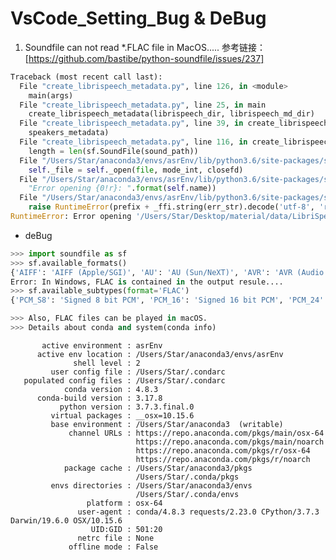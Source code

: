# VsCode_Setting_Bug & DeBug

1. Soundfile can not read *.FLAC file in MacOS..... 
参考链接：[https://github.com/bastibe/python-soundfile/issues/237]
``` Python
Traceback (most recent call last):
  File "create_librispeech_metadata.py", line 126, in <module>
    main(args)
  File "create_librispeech_metadata.py", line 25, in main
    create_librispeech_metadata(librispeech_dir, librispeech_md_dir)   # excute function
  File "create_librispeech_metadata.py", line 39, in create_librispeech_metadata
    speakers_metadata)
  File "create_librispeech_metadata.py", line 116, in create_librispeech_dataframe
    length = len(sf.SoundFile(sound_path))
  File "/Users/Star/anaconda3/envs/asrEnv/lib/python3.6/site-packages/soundfile.py", line 629, in __init__
    self._file = self._open(file, mode_int, closefd)
  File "/Users/Star/anaconda3/envs/asrEnv/lib/python3.6/site-packages/soundfile.py", line 1184, in _open
    "Error opening {0!r}: ".format(self.name))
  File "/Users/Star/anaconda3/envs/asrEnv/lib/python3.6/site-packages/soundfile.py", line 1357, in _error_check
    raise RuntimeError(prefix + _ffi.string(err_str).decode('utf-8', 'replace'))
RuntimeError: Error opening '/Users/Star/Desktop/material/data/LibriSpeech/test-clean/61/70970/61-70970-0040.flac': File contains data in an unimplemented format.
```
* deBug
```Python
>>> import soundfile as sf
>>> sf.available_formats()
{'AIFF': 'AIFF (Apple/SGI)', 'AU': 'AU (Sun/NeXT)', 'AVR': 'AVR (Audio Visual Research)', 'CAF': 'CAF (Apple Core Audio File)', 'HTK': 'HTK (HMM Tool Kit)', 'SVX': 'IFF (Amiga IFF/SVX8/SV16)', 'MAT4': 'MAT4 (GNU Octave 2.0 / Matlab 4.2)', 'MAT5': 'MAT5 (GNU Octave 2.1 / Matlab 5.0)', 'MPC2K': 'MPC (Akai MPC 2k)', 'PAF': 'PAF (Ensoniq PARIS)', 'PVF': 'PVF (Portable Voice Format)', 'RAW': 'RAW (header-less)', 'RF64': 'RF64 (RIFF 64)', 'SD2': 'SD2 (Sound Designer II)', 'SDS': 'SDS (Midi Sample Dump Standard)', 'IRCAM': 'SF (Berkeley/IRCAM/CARL)', 'VOC': 'VOC (Creative Labs)', 'W64': 'W64 (SoundFoundry WAVE 64)', 'WAV': 'WAV (Microsoft)', 'NIST': 'WAV (NIST Sphere)', 'WAVEX': 'WAVEX (Microsoft)', 'WVE': 'WVE (Psion Series 3)', 'XI': 'XI (FastTracker 2)'}
Error: In Windows, FLAC is contained in the output resule....
>>> sf.available_subtypes(format='FLAC')
{'PCM_S8': 'Signed 8 bit PCM', 'PCM_16': 'Signed 16 bit PCM', 'PCM_24': 'Signed 24 bit PCM'}

>>> Also, FLAC files can be played in macOS.
>>> Details about conda and system(conda info)
```

           active environment : asrEnv
          active env location : /Users/Star/anaconda3/envs/asrEnv
                  shell level : 2
             user config file : /Users/Star/.condarc
       populated config files : /Users/Star/.condarc
                conda version : 4.8.3
          conda-build version : 3.17.8
               python version : 3.7.3.final.0
             virtual packages : __osx=10.15.6
             base environment : /Users/Star/anaconda3  (writable)
                 channel URLs : https://repo.anaconda.com/pkgs/main/osx-64
                                https://repo.anaconda.com/pkgs/main/noarch
                                https://repo.anaconda.com/pkgs/r/osx-64
                                https://repo.anaconda.com/pkgs/r/noarch
                package cache : /Users/Star/anaconda3/pkgs
                                /Users/Star/.conda/pkgs
             envs directories : /Users/Star/anaconda3/envs
                                /Users/Star/.conda/envs
                     platform : osx-64
                   user-agent : conda/4.8.3 requests/2.23.0 CPython/3.7.3 Darwin/19.6.0 OSX/10.15.6
                      UID:GID : 501:20
                   netrc file : None
                 offline mode : False

```python

```
